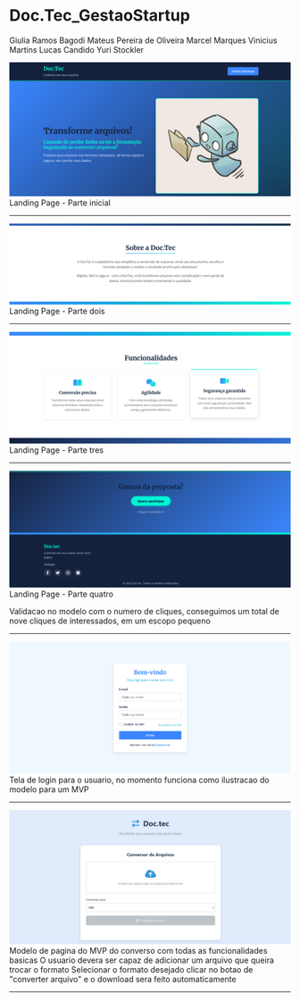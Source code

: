 # Doc.Tec_GestaoStartup

Giulia Ramos Bagodi
Mateus Pereira de Oliveira
Marcel Marques
Vinicius Martins
Lucas Candido
Yuri Stockler


<img src="prints/landing1.png">
Landing Page - Parte inicial

_____________________________________________________________________________________________________________________

<img src="prints/landing2.png">
Landing Page - Parte dois

_____________________________________________________________________________________________________________________

<img src="prints/landing3.png">
Landing Page - Parte tres

_____________________________________________________________________________________________________________________

<img src="prints/landing4.png">
Landing Page - Parte quatro

Validacao no modelo com o numero de cliques, conseguimos um total de nove cliques de interessados, em um escopo pequeno

_____________________________________________________________________________________________________________________

<img src="prints/login.png">
Tela de login para o usuario, no momento funciona como ilustracao do modelo para um MVP

_____________________________________________________________________________________________________________________

<img src="prints/conversor.png">
Modelo de pagina do MVP do converso com todas as funcionalidades basicas
O usuario devera ser capaz de adicionar um arquivo que queira trocar o formato
Selecionar o formato desejado
clicar no botao de "converter arquivo" e o download sera feito automaticamente

_____________________________________________________________________________________________________________________
